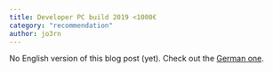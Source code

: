 ```yaml
---
title: Developer PC build 2019 <1000€
category: "recommendation"
author: jo3rn
---
```


No English version of this blog post (yet). Check out the [German one](/de/blog/developer-pc-build-2019).
